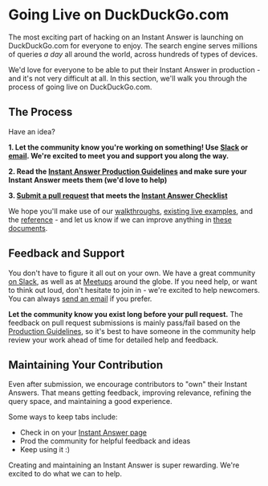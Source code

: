 # Going Live on DuckDuckGo.com

The most exciting part of hacking on an Instant Answer is launching on DuckDuckGo.com for everyone to enjoy. The search engine serves millions of queries *a day* all around the world, across hundreds of types of devices. 

We'd love for everyone to be able to put their Instant Answer in production - and it's not very difficult at all. In this section, we'll walk you through the process of going live on DuckDuckGo.com.

## The Process

Have an idea? 

**1. Let the community know you're working on something! Use [Slack](mailto:QuackSlack@duckduckgo.com?subject=AddMe) or [email](mailto:open@duckduckgo.com). We're excited to meet you and support you along the way.**

**2. Read the [Instant Answer Production Guidelines](#) and make sure your Instant Answer meets them (we'd love to help)**

**3. [Submit a pull request](#) that meets the [Instant Answer Checklist](#)**

We hope you'll make use of our [walkthroughs](#), [existing live examples](https://duck.co/ia), and the [reference](#) - and let us know if we can improve anything in [these documents](https://github.com/duckduckgo/duckduckgo-documentation).

## Feedback and Support

You don't have to figure it all out on your own. We have a great community [on Slack](mailto:QuackSlack@duckduckgo.com?subject=AddMe), as well as at [Meetups](http://duckduckgo.meetup.com) around the globe. If you need help, or want to think out loud, don't hesitate to join in - we're excited to help newcomers. You can always [send an email](mailto:open@duckduckgo.com) if you prefer.

**Let the community know you exist long before your pull request.** The feedback on pull request submissions is mainly pass/fail based on the [Production Guidelines](#), so it's best to have someone in the community help review your work ahead of time for detailed help and feedback.

## Maintaining Your Contribution

Even after submission, we encourage contributors to "own" their Instant Answers. That means getting feedback, improving relevance, refining the query space, and maintaining a good experience.

Some ways to keep tabs include: 

- Check in on your [Instant Answer page](https://duck.co/ia)
- Prod the community for helpful feedback and ideas
- Keep using it :)

Creating and maintaining an Instant Answer is super rewarding. We're excited to do what we can to help.

